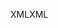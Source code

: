 <span data-ttu-id="9f0ad-101">XML</span><span class="sxs-lookup"><span data-stu-id="9f0ad-101">XML</span></span>